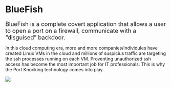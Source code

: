 # BlueFish
<font size="+1">BlueFish is a complete covert application that allows a user to open a port on a firewall, communicate with a “disguised” backdoor.</font>

In this cloud computing era, more and more companies/individules have created Linux VMs in the cloud and millions of suspicius traffic are targeting the ssh processes running on each VM. Proventing unauthorized ssh access has become the most important job for IT professionals. This is why the Port Knocking technology comes into play.




![](https://komarev.com/ghpvc/?username=MeCRO-DEV&color=green)
